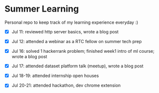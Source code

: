 # Summer Learning 
Personal repo to keep track of my learning experience everyday :)
 
- [x] Jul 11: reviewed http server basics, wrote a blog post
- [x] Jul 12: attended a webinar as a RTC fellow on summer tech prep
- [x] Jul 16: solved 1 hackerrank problem; finished week1 intro of ml course; wrote a blog post 
- [x] Jul 17: attended dataset platform talk (meetup), wrote a blog post
- [x] Jul 18-19: attended internship open houses 
- [x] Jul 20-21: attended hackathon, dev chrome extension

